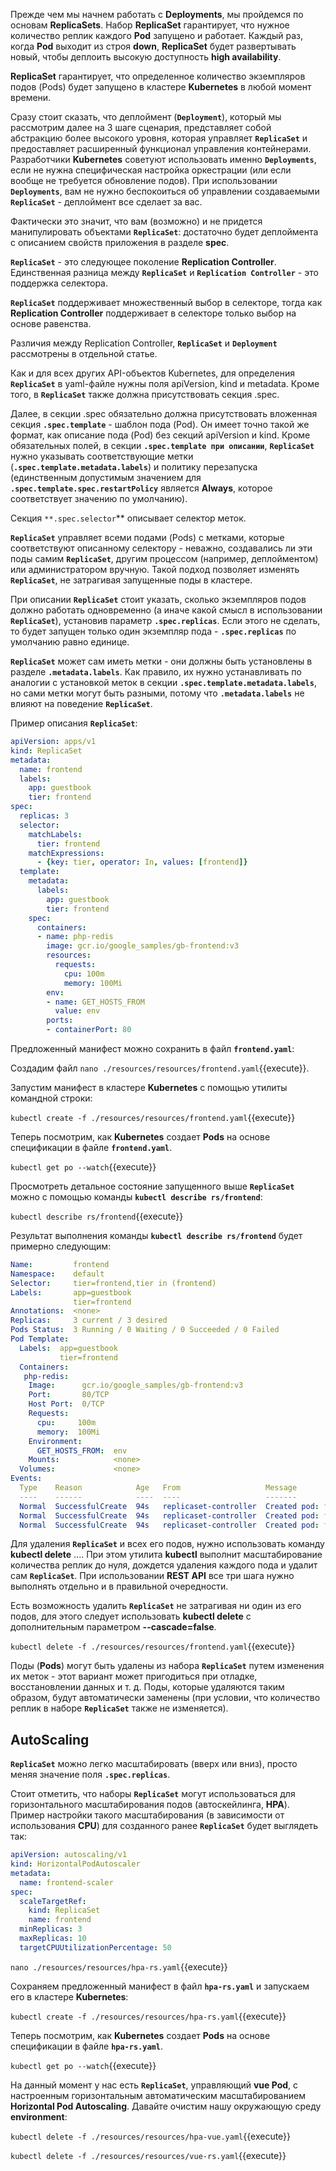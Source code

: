 Прежде чем мы начнем работать с **Deployments**, мы пройдемся по основам **ReplicaSets**. Набор **ReplicaSet** гарантирует, что нужное количество реплик каждого **Pod** запущено и работает. Каждый раз, когда **Pod** выходит из строя **down**, **ReplicaSet** будет развертывать новый, чтобы деплоить высокую доступность **high availability**.

**ReplicaSet** гарантирует, что определенное количество экземпляров подов (Pods) будет запущено в кластере **Kubernetes** в любой момент времени. 

Сразу стоит сказать, что деплоймент (**`Deployment`**), который мы рассмотрим далее на 3 шаге сценария, представляет собой абстракцию более высокого уровня, которая управляет **`ReplicaSet`** и предоставляет расширенный функционал управления контейнерами. Разработчики **Kubernetes** советуют использовать именно **`Deployments`**, если не нужна специфическая настройка оркестрации (или если вообще не требуется обновление подов). При использовании **`Deployments`**, вам не нужно беспокоиться об управлении создаваемыми **`ReplicaSet`** - деплоймент все сделает за вас.

Фактически это значит, что вам (возможно) и не придется манипулировать объектами **`ReplicaSet`**: достаточно будет деплоймента с описанием свойств приложения в разделе **spec**.

**`ReplicaSet`** - это следующее поколение **Replication Controller**. Единственная разница между **`ReplicaSet`** и **`Replication Controller`** - это поддержка селектора.

**`ReplicaSet`** поддерживает множественный выбор в селекторе, тогда как **Replication Controller** поддерживает в селекторе только выбор на основе равенства.

Различия между Replication Controller, **`ReplicaSet`** и **`Deployment`** рассмотрены в отдельной статье.

Как и для всех других API-объектов Kubernetes, для определения **`ReplicaSet`** в yaml-файле нужны поля apiVersion, kind и metadata. Кроме того, в **`ReplicaSet`** также должна присутствовать секция .spec.

Далее, в секции .spec обязательно должна присутствовать вложенная секция **`.spec.template`** - шаблон пода (Pod). Он имеет точно такой же формат, как описание пода (Pod) без секций apiVersion и kind. Кроме обязательных полей, в секции **`.spec.template при описании`**, **`ReplicaSet`** нужно указывать соответствующие метки (**`.spec.template.metadata.labels`**) и политику перезапуска (единственным допустимым значением для **`.spec.template.spec.restartPolicy`** является **Always**, которое соответствует значению по умолчанию).

Секция `**.spec.selector`** описывает селектор меток.

**`ReplicaSet`** управляет всеми подами (Pods) с метками, которые соответствуют описанному селектору - неважно, создавались ли эти поды самим **`ReplicaSet`**, другим процессом (например, деплойментом) или администратором вручную. Такой подход позволяет изменять **`ReplicaSet`**, не затрагивая запущенные поды в кластере.

При описании **`ReplicaSet`** стоит указать, сколько экземпляров подов должно работать одновременно (а иначе какой смысл в использовании **`ReplicaSet`**), установив параметр **`.spec.replicas`**. Если этого не сделать, то будет запущен только один экземпляр пода - **`.spec.replicas`** по умолчанию равно единице.

**`ReplicaSet`** может сам иметь метки - они должны быть установлены в разделе **`.metadata.labels`**. Как правило, их нужно устанавливать по аналогии с установкой меток в секции **`.spec.template.metadata.labels`**, но сами метки могут быть разными, потому что **`.metadata.labels`** не влияют на поведение **`ReplicaSet`**.

Пример описания **`ReplicaSet`**:

```yaml
apiVersion: apps/v1
kind: ReplicaSet
metadata:
  name: frontend
  labels:
    app: guestbook
    tier: frontend
spec:
  replicas: 3
  selector:
    matchLabels:
      tier: frontend
    matchExpressions:
      - {key: tier, operator: In, values: [frontend]}
  template:
    metadata:
      labels:
        app: guestbook
        tier: frontend
    spec:
      containers:
      - name: php-redis
        image: gcr.io/google_samples/gb-frontend:v3
        resources:
          requests:
            cpu: 100m
            memory: 100Mi
        env:
        - name: GET_HOSTS_FROM
          value: env
        ports:
        - containerPort: 80
```


Предложенный манифест можно сохранить в файл **`frontend.yaml`**:

Создадим файл `nano ./resources/resources/frontend.yaml`{{execute}}.

Запустим манифест в кластере **Kubernetes** с помощью утилиты командной строки:

`kubectl create -f ./resources/resources/frontend.yaml`{{execute}}

Теперь посмотрим, как **Kubernetes** создает  **Pods**  на основе спецификации в файле **`frontend.yaml`**.

`kubectl get po --watch`{{execute}}

Просмотреть детальное состояние запущенного выше **`ReplicaSet`** можно с помощью команды **`kubectl describe rs/frontend`**:

`kubectl describe rs/frontend`{{execute}}

Pезультат выполнения команды **`kubectl describe rs/frontend`** будет примерно следующим: 

```yaml
Name:         frontend
Namespace:    default
Selector:     tier=frontend,tier in (frontend)
Labels:       app=guestbook
              tier=frontend
Annotations:  <none>
Replicas:     3 current / 3 desired
Pods Status:  3 Running / 0 Waiting / 0 Succeeded / 0 Failed
Pod Template:
  Labels:  app=guestbook
           tier=frontend
  Containers:
   php-redis:
    Image:      gcr.io/google_samples/gb-frontend:v3
    Port:       80/TCP
    Host Port:  0/TCP
    Requests:
      cpu:     100m
      memory:  100Mi
    Environment:
      GET_HOSTS_FROM:  env
    Mounts:            <none>
  Volumes:             <none>
Events:
  Type    Reason            Age   From                   Message
  ----    ------            ----  ----                   -------
  Normal  SuccessfulCreate  94s   replicaset-controller  Created pod: frontend-z6s75
  Normal  SuccessfulCreate  94s   replicaset-controller  Created pod: frontend-db94c
  Normal  SuccessfulCreate  94s   replicaset-controller  Created pod: frontend-9v28p
```

Для удаления **`ReplicaSet`** и всех его подов, нужно использовать команду **kubectl delete** .... При этом утилита **kubectl** выполнит масштабирование количества реплик до нуля, дождется удаления каждого пода и удалит сам **`ReplicaSet`**. При использовании **REST API** все три шага нужно выполнять отдельно и в правильной очередности.

Есть возможность удалить **`ReplicaSet`** не затрагивая ни один из его подов, для этого следует использовать **kubectl delete** с дополнительным параметром **--cascade=false**.

`kubectl delete -f ./resources/resources/frontend.yaml`{{execute}}

Поды (**Pods**) могут быть удалены из набора **`ReplicaSet`** путем изменения их меток - этот вариант может пригодиться при отладке, восстановлении данных и т. д. Поды, которые удаляются таким образом, будут автоматически заменены (при условии, что количество реплик в наборе **`ReplicaSet`** также не изменяется).



## AutoScaling

**`ReplicaSet`** можно легко масштабировать (вверх или вниз), просто меняя значение поля **`.spec.replicas`**.

Стоит отметить, что наборы **`ReplicaSet`** могут использоваться для горизонтального масштабирования подов (автоскейлинга, **HPA**). Пример настройки такого масштабирования (в зависимости от использования **CPU**) для созданного ранее **`ReplicaSet`** будет выглядеть так:

```yaml
apiVersion: autoscaling/v1
kind: HorizontalPodAutoscaler
metadata:
  name: frontend-scaler
spec:
  scaleTargetRef:
    kind: ReplicaSet
    name: frontend
  minReplicas: 3
  maxReplicas: 10
  targetCPUUtilizationPercentage: 50
```

`nano ./resources/resources/hpa-rs.yaml`{{execute}}

Сохраняем предложенный манифест в файл **`hpa-rs.yaml`** и запускаем его в кластере **Kubernetes**:

`kubectl create -f ./resources/resources/hpa-rs.yaml`{{execute}}

Теперь посмотрим, как **Kubernetes** создает  **Pods**  на основе спецификации в файле **`hpa-rs.yaml`**.

`kubectl get po --watch`{{execute}}

На данный момент у нас есть **`ReplicaSet`**, управляющий **vue Pod**, с настроенным горизонтальным автоматическим масштабированием **Horizontal Pod Autoscaling**. 
Давайте очистим нашу окружающую среду **environment**:

`kubectl delete -f ./resources/resources/hpa-vue.yaml`{{execute}}

`kubectl delete -f ./resources/resources/vue-rs.yaml`{{execute}}
